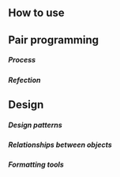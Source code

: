 ## How to use

## Pair programming

##### Process

##### Refection

## Design

##### Design patterns

##### Relationships between objects

##### Formatting tools
